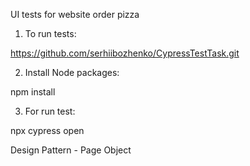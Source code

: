 UI tests for website order pizza

1. To run tests:

https://github.com/serhiibozhenko/CypressTestTask.git

2. Install Node packages:

npm install

3. For run test:

npx cypress open

Design Pattern - Page Object
